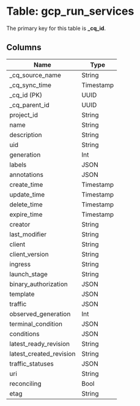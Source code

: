 # Table: gcp_run_services



The primary key for this table is **_cq_id**.



## Columns
| Name          | Type          |
| ------------- | ------------- |
|_cq_source_name|String|
|_cq_sync_time|Timestamp|
|_cq_id (PK)|UUID|
|_cq_parent_id|UUID|
|project_id|String|
|name|String|
|description|String|
|uid|String|
|generation|Int|
|labels|JSON|
|annotations|JSON|
|create_time|Timestamp|
|update_time|Timestamp|
|delete_time|Timestamp|
|expire_time|Timestamp|
|creator|String|
|last_modifier|String|
|client|String|
|client_version|String|
|ingress|String|
|launch_stage|String|
|binary_authorization|JSON|
|template|JSON|
|traffic|JSON|
|observed_generation|Int|
|terminal_condition|JSON|
|conditions|JSON|
|latest_ready_revision|String|
|latest_created_revision|String|
|traffic_statuses|JSON|
|uri|String|
|reconciling|Bool|
|etag|String|
